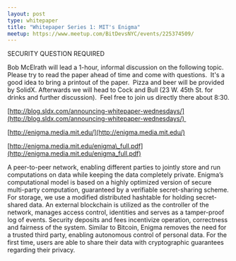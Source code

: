 ```yaml
---
layout: post
type: whitepaper
title: "Whitepaper Series 1: MIT's Enigma"
meetup: https://www.meetup.com/BitDevsNYC/events/225374509/
---
```


SECURITY QUESTION REQUIRED

Bob McElrath will lead a 1-hour, informal discussion on the following topic. Please try to read the paper ahead of time and come with questions.  It's a good idea to bring a printout of the paper.  Pizza and beer will be provided by SolidX. Afterwards we will head to Cock and Bull (23 W. 45th St. for drinks and further discussion).  Feel free to join us directly there about 8:30.

[](http://blog.sldx.com/announcing-whitepaper-wednesdays/)[http://blog.sldx.com/announcing-whitepaper-wednesdays/](http://blog.sldx.com/announcing-whitepaper-wednesdays/) 

[](http://enigma.media.mit.edu/)[http://enigma.media.mit.edu/](http://enigma.media.mit.edu/)

[](http://enigma.media.mit.edu/enigma_full.pdf)[http://enigma.media.mit.edu/enigma\_full.pdf](http://enigma.media.mit.edu/enigma_full.pdf)

A peer-to-peer network, enabling different parties to jointly store and run computations on data while keeping the data completely private. Enigma’s computational model is based on a highly optimized version of secure multi-party computation, guaranteed by a verifiable secret-sharing scheme. For storage, we use a modified distributed hashtable for holding secret-shared data. An external blockchain is utilized as the controller of the network, manages access control, identities and serves as a tamper-proof log of events. Security deposits and fees incentivize operation, correctness and fairness of the system. Similar to Bitcoin, Enigma removes the need for a trusted third party, enabling autonomous control of personal data. For the first time, users are able to share their data with cryptographic guarantees regarding their privacy.
